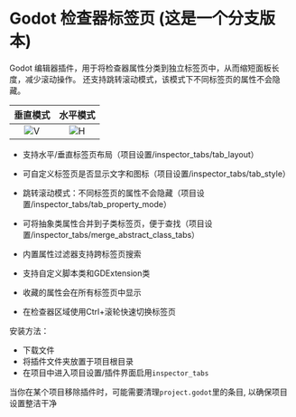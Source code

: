 # Godot 检查器标签页 (这是一个分支版本)
Godot 编辑器插件，用于将检查器属性分类到独立标签页中，从而缩短面板长度，减少滚动操作。
还支持跳转滚动模式，该模式下不同标签页的属性不会隐藏。

垂直模式           |  水平模式
:-------------------------:|:-------------------------:
![V](https://github.com/user-attachments/assets/b9aec875-a6c5-4532-8b10-1b076e1875b7)  |  ![H](https://github.com/user-attachments/assets/2b3549a1-0e04-42a5-850b-33d104675a1f)



- 支持水平/垂直标签页布局（项目设置/inspector_tabs/tab_layout）
- 可自定义标签页是否显示文字和图标（项目设置/inspector_tabs/tab_style）
- 跳转滚动模式：不同标签页的属性不会隐藏（项目设置/inspector_tabs/tab_property_mode）

- 可将抽象类属性合并到子类标签页，便于查找（项目设置/inspector_tabs/merge_abstract_class_tabs）
- 内置属性过滤器支持跨标签页搜索
- 支持自定义脚本类和GDExtension类
- 收藏的属性会在所有标签页中显示
- 在检查器区域使用Ctrl+滚轮快速切换标签页

安装方法：
- 下载文件
- 将插件文件夹放置于项目根目录
- 在项目中进入项目设置/插件界面启用`inspector_tabs`


当你在某个项目移除插件时，可能需要清理`project.godot`里的条目, 以确保项目设置整洁干净
